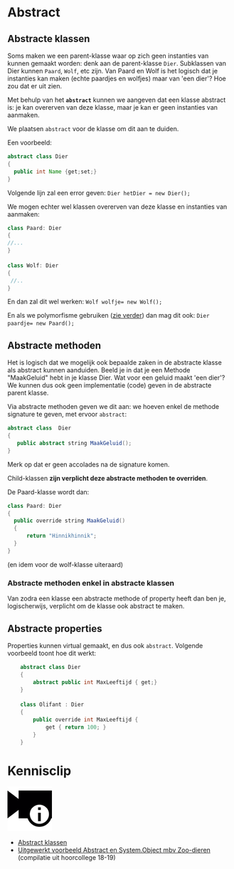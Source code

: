 # Abstract

## Abstracte klassen

Soms maken we een parent-klasse waar op zich geen instanties van kunnen gemaakt worden: denk aan de parent-klasse ``Dier``. Subklassen van Dier kunnen ``Paard``, ``Wolf``, etc zijn. Van Paard en Wolf is het logisch dat je instanties kan maken (echte paardjes en wolfjes) maar van 'een dier'? Hoe zou dat er uit zien.

Met behulp van het **``abstract``** kunnen we aangeven dat een klasse abstract is: je kan overerven van deze klasse, maar je kan er geen instanties van aanmaken.

We plaatsen ``abstract`` voor de klasse om dit aan te duiden.

Een voorbeeld:
```java
abstract class Dier
{
  public int Name {get;set;}
}
```

Volgende lijn zal een error geven: ``Dier hetDier = new Dier();``

We mogen echter wel klassen overerven van deze klasse en instanties van aanmaken:
```java
class Paard: Dier
{
//...
}

class Wolf: Dier
{
 //..
}
```
En dan zal dit wel werken: ``Wolf wolfje= new Wolf();``

En als we polymorfisme gebruiken ([zie verder](../15_polymorfisme/11_polymo_intro.MD)) dan mag dit ook: ``Dier paardje= new Paard();`` 

## Abstracte methoden
Het is logisch dat we mogelijk ook bepaalde zaken in de abstracte klasse als abstract kunnen aanduiden. Beeld je in dat je een Methode "MaakGeluid" hebt in je klasse Dier. Wat voor een geluid maakt 'een dier'? We kunnen dus ook geen implementatie (code) geven in de abstracte parent klasse. 

Via abstracte methoden geven we dit aan: we hoeven enkel de methode signature te geven, met ervoor ``abstract``:
```java
abstract class  Dier
{
   public abstract string MaakGeluid();
}
```
Merk op dat er geen accolades na de signature komen.

Child-klassen **zijn verplicht deze abstracte methoden te overriden**.

De Paard-klasse wordt dan:
```java
class Paard: Dier
{
  public override string MaakGeluid()
  { 
      return "Hinnikhinnik";
  }
}
```
(en idem voor de wolf-klasse uiteraard)

### Abstracte methoden enkel in abstracte klassen
Van zodra een klasse een abstracte methode of property heeft dan ben je, logischerwijs, verplicht om de klasse ook abstract te maken. 

## Abstracte properties

Properties kunnen virtual gemaakt, en dus ook ``abstract``. Volgende voorbeeld toont hoe dit werkt:

```java
    abstract class Dier
    {
        abstract public int MaxLeeftijd { get;}
    }

    class Olifant : Dier
    {
        public override int MaxLeeftijd {
            get { return 100; }
        }
    }
```


<!---NOBOOKSTART--->
# Kennisclip
![](../assets/infoclip.png)

* [Abstract klassen](https://ap.cloud.panopto.eu/Panopto/Pages/Viewer.aspx?id=a6f513b8-e299-4118-986d-ab7c00e47861)
* [Uitgewerkt voorbeeld Abstract en System.Object mbv Zoo-dieren](https://ap.cloud.panopto.eu/Panopto/Pages/Viewer.aspx?id=e0c0f796-de77-4930-bcb6-ab8d00ce0c24) (compilatie uit hoorcollege 18-19)
<!---NOBOOKEND--->